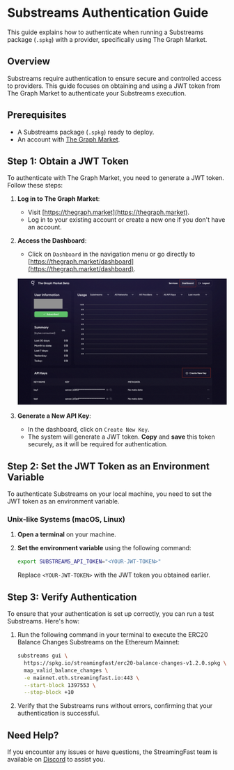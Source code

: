 # Substreams Authentication Guide

This guide explains how to authenticate when running a Substreams package (`.spkg`) with a provider, specifically using The Graph Market.

## Overview

Substreams require authentication to ensure secure and controlled access to providers. This guide focuses on obtaining and using a JWT token from The Graph Market to authenticate your Substreams execution.

## Prerequisites

- A Substreams package (`.spkg`) ready to deploy.
- An account with [The Graph Market](https://thegraph.market).

## Step 1: Obtain a JWT Token

To authenticate with The Graph Market, you need to generate a JWT token. Follow these steps:

1. **Log in to The Graph Market**: 
   - Visit [https://thegraph.market](https://thegraph.market).
   - Log in to your existing account or create a new one if you don't have an account.

2. **Access the Dashboard**: 
   - Click on `Dashboard` in the navigation menu or go directly to [https://thegraph.market/dashboard](https://thegraph.market/dashboard).

   ![Dashboard](../../.gitbook/assets/intro/thegraphmarket.png)

3. **Generate a New API Key**:
   - In the dashboard, click on `Create New Key`.
   - The system will generate a JWT token. **Copy** and **save** this token securely, as it will be required for authentication.

## Step 2: Set the JWT Token as an Environment Variable

To authenticate Substreams on your local machine, you need to set the JWT token as an environment variable.

### Unix-like Systems (macOS, Linux)

1. **Open a terminal** on your machine.

2. **Set the environment variable** using the following command:

   ```bash
   export SUBSTREAMS_API_TOKEN="<YOUR-JWT-TOKEN>"
   ```

   Replace `<YOUR-JWT-TOKEN>` with the JWT token you obtained earlier.

## Step 3: Verify Authentication

To ensure that your authentication is set up correctly, you can run a test Substreams. Here's how:

1. Run the following command in your terminal to execute the ERC20 Balance Changes Substreams on the Ethereum Mainnet:

   ```bash
   substreams gui \
     https://spkg.io/streamingfast/erc20-balance-changes-v1.2.0.spkg \
     map_valid_balance_changes \
     -e mainnet.eth.streamingfast.io:443 \
     --start-block 1397553 \
     --stop-block +10
   ```

2. Verify that the Substreams runs without errors, confirming that your authentication is successful.

## Need Help?

If you encounter any issues or have questions, the StreamingFast team is available on [Discord](https://discord.gg/jZwqxJAvRs) to assist you.
